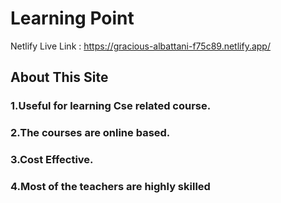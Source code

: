# Learning Point

Netlify Live Link : https://gracious-albattani-f75c89.netlify.app/

## About This Site
### 1.Useful for learning Cse related course.
### 2.The courses are online based.
### 3.Cost Effective.
### 4.Most of the teachers are highly skilled

